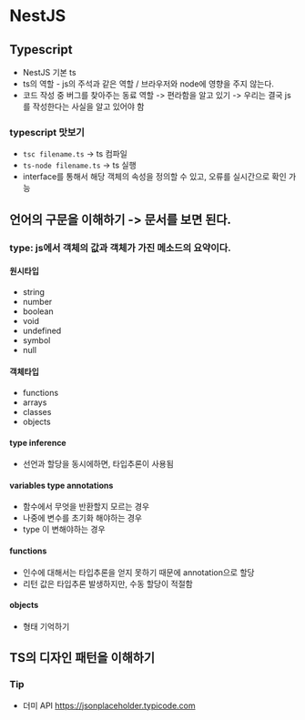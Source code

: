 # NestJS

## Typescript

- NestJS 기본 ts
- ts의 역할 - js의 주석과 같은 역할 / 브라우저와 node에 영향을 주지 않는다.
- 코드 작성 중 버그를 찾아주는 동료 역할 -> 편라함을 알고 있기
  -> 우리는 결국 js를 작성한다는 사실을 알고 있어야 함

### typescript 맛보기

- `tsc filename.ts` -> ts 컴파일
- `ts-node filename.ts` -> ts 실행
- interface를 통해서 해당 객체의 속성을 정의할 수 있고, 오류를 실시간으로 확인 가능

## 언어의 구문을 이해하기 -> 문서를 보면 된다.

### type: js에서 객체의 값과 객체가 가진 메소드의 요약이다.

#### 원시타입

- string
- number
- boolean
- void
- undefined
- symbol
- null

#### 객체타입

- functions
- arrays
- classes
- objects

#### type inference

- 선언과 할당을 동시에하면, 타입추론이 사용됨

#### variables type annotations

- 함수에서 무엇을 반환할지 모르는 경우
- 나중에 변수를 초기화 해야하는 경우
- type 이 변해야하는 경우

#### functions

- 인수에 대해서는 타입추론을 얻지 못하기 때문에 annotation으로 할당
- 리턴 값은 타입추론 발생하지만, 수동 할당이 적절함

#### objects

- 형태 기억하기

## TS의 디자인 패턴을 이해하기

### Tip

- 더미 API https://jsonplaceholder.typicode.com
